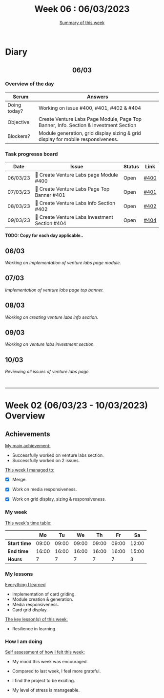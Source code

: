 


<!-- 
  Welcome to your weekly agenda.
  In this agenda, you will note down day to day progress.
-->

<h1 align="center">Week 06 : 06/03/2023</h1>

<p align="center"><a href="#summary">Summary of this week</a></p>

<br/>

<!-- 
  -- SECTION: OVERVIEW
  -- For each day, fill out your dairy
  -->

<h1>Diary</h1>

<h2 align="center">06/03</h2>

### Overview of the day

<!-- Fill out the daily scrum table 
  -- Doing today? - What are you working on today?
  -- Objective?   - What do you hope to achieve today?
  -- Blockers?    - Any blockers? Anywhere you need help?
-->

| Scrum	       |                             Answers 	                                          | 
|----------	   |-------	                                                                        |
| Doing today? |  Working on issue #400, #401, #402 & #404       |
| Objective    |  Create Venture Labs Page Module, Page Top Banner, Info. Section & Investment Section       |
| Blockers?    |   Module generation, grid display sizing & grid display for mobile responsiveness.                             |

### Task progresss board

<!-- List all the tasks and bounties in progress this week -->

| Date     	| Issue 	| Status 	| Link 	|
|----------	|-------	|--------	|------	|
| 06/03/23	| :art: Create Venture Labs page Module #400  | Open | [#400](https://github.com/italanta/elewa-group/issues/400) |
| 07/03/23 	| :art: Create Venture Labs Page Top Banner #401 | Open |[#401](https://github.com/italanta/elewa-group/issues/401) |
| 08/03/23 	| :art: Create Venture Labs Info Section #402 | Open | [#402](https://github.com/italanta/elewa-group/issues/402) |
| 09/03/23 	| :art: Create Venture Labs Investment Section #404 | Open |[#404](https://github.com/italanta/elewa-group/issues/404) |



**TODO: Copy for each day applicable..**

<h2 align="left">06/03</h2>

*Working on implementation of venture labs page module.*

<h2 align="left">07/03</h2>

*Implementation of venture labs page top banner.*

<h2 align="left">08/03</h2>

*Working on creating venture labs info section.*

<h2 align="left">09/03</h2>

*Working on venture labs investment section.*

<h2 align="left">10/03</h2>

*Reviewing all issues of venture labs page.*

<br/>

<hr id="summary" />
<!-- Fill this section at the end of each week, -->

# Week 02 (06/03/23 - 10/03/2023) Overview

<!-- What was your main achievement -->
<h2>Achievements</h2>

<u>My main achievement:</u>

- Successfully worked on venture labs section.
- Successfully worked on 2 issues.

<!-- Write the achievement you are most proud off in one line! -->
<!-- <h3 align="left">Kicking off the sprint and running the project!</h3> -->

<!-- List all your achievement -->
<u>This week I managed to:</u>

- [x] Merge. 
- [x] Work on media responsiveness. 
- [x] Work on grid display, sizing & responsiveness.


### My week
<!-- Keep track of your time table daily -->
<u>This week's time table:</u>

|                |   Mo  |   Tu  |   We  |   Th   |   Fr   |   Sa    |
|---             |---	   |---	   |---    |---     |---     |---      |
| **Start time** | 09:00 | 09:00 | 09:00 | 09:00  | 09:00  | 12:00   |
| **End time**	 | 16:00 | 16:00 | 16:00 | 16:00  | 16:00  | 15:00   |
| **Hours**	     |   7   |   7   |   7   |   7    |    7   |   3     |


### My lessons
<!-- What did I learn? -->
<u>Everything I learned</u>

- Implementation of card griding.
- Module creation & generation.
- Media responsiveness.
- Card grid display.

<u>The key lesson(s) of this week:</u>

- Resilience in learning.

### How I am doing
<!-- How did you feel? -->
<u>Self assessment of how I felt this week:</u>

- My mood this week was <!--(exciting / encouraged / happy / afraid / overwhelmed / ...)--> encouraged.
  
- Compared to last week, I feel more <!--(excited / encouraged / happy / overhwelmed / grateful / disappointed / bored / ...)--> grateful.

- I find the project to be <!--(joyful / relaxing / exciting / it challenges me / difficult / I need something more challenging / ...)-->  exciting.

- My level of stress is <!--(relaxed / manageable / high)--> manageable.